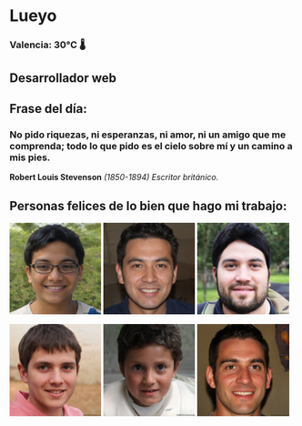 # Lueyo
### Valencia:  30°C 🌡️
## Desarrollador web
## Frase del día:
<!-- START QUOTE -->
### No pido riquezas, ni esperanzas, ni amor, ni un amigo que me comprenda; todo lo que pido es el cielo sobre mí y un camino a mis pies.
**Robert Louis Stevenson** *(1850-1894) Escritor británico.*
<!-- END QUOTE -->






## Personas felices de lo bien que hago mi trabajo:

<p float="left">
  <img src="src/image_0.png" width="32%" />
  <img src="src/image_1.png" width="32%" /> 
  <img src="src/image_2.png" width="32%" />
</p>
<p float="left">
  <img src="src/image_3.png" width="32%" />
  <img src="src/image_4.png" width="32%" /> 
  <img src="src/image_5.png" width="32%" />
</p>
